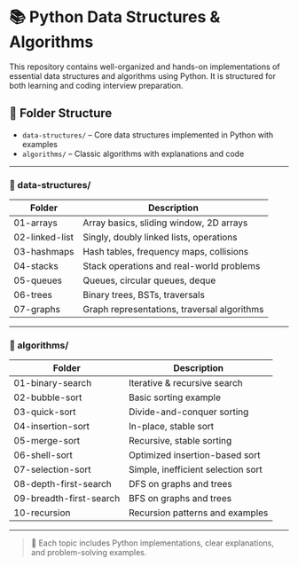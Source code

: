 # 📚 Python Data Structures & Algorithms

This repository contains well-organized and hands-on implementations of essential data structures and algorithms using Python. It is structured for both learning and coding interview preparation.

## 📁 Folder Structure

- `data-structures/` – Core data structures implemented in Python with examples
- `algorithms/` – Classic algorithms with explanations and code

---

### 🔧 data-structures/

| Folder            | Description                                |
|------------------|--------------------------------------------|
| 01-arrays         | Array basics, sliding window, 2D arrays    |
| 02-linked-list    | Singly, doubly linked lists, operations     |
| 03-hashmaps       | Hash tables, frequency maps, collisions     |
| 04-stacks         | Stack operations and real-world problems    |
| 05-queues         | Queues, circular queues, deque              |
| 06-trees          | Binary trees, BSTs, traversals              |
| 07-graphs         | Graph representations, traversal algorithms |

---

### 🔁 algorithms/

| Folder                  | Description                            |
|-------------------------|----------------------------------------|
| 01-binary-search        | Iterative & recursive search           |
| 02-bubble-sort          | Basic sorting example                  |
| 03-quick-sort           | Divide-and-conquer sorting             |
| 04-insertion-sort       | In-place, stable sort                  |
| 05-merge-sort           | Recursive, stable sorting              |
| 06-shell-sort           | Optimized insertion-based sort         |
| 07-selection-sort       | Simple, inefficient selection sort     |
| 08-depth-first-search   | DFS on graphs and trees                |
| 09-breadth-first-search | BFS on graphs and trees                |
| 10-recursion            | Recursion patterns and examples        |

---

> 📌 Each topic includes Python implementations, clear explanations, and problem-solving examples.